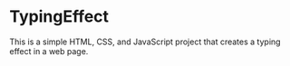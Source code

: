# TypingEffect
This is a simple HTML, CSS, and JavaScript project that creates a typing effect in a web page. 
